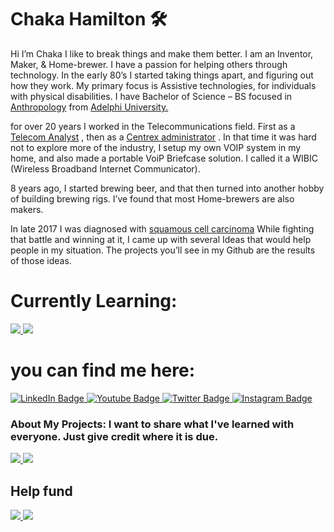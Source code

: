 # Chaka Hamilton 🛠️


Hi I’m Chaka I like to break things and make them better.  I am an Inventor, Maker, & Home-brewer.  I have a passion for helping others through technology. In the early 80’s I started  taking things apart, and figuring out how they work. My primary focus  is Assistive technologies, for individuals with physical disabilities. I have Bachelor of Science – BS focused in [Anthropology](https://www.adelphi.edu/program/undergraduate/anthropology/) from [Adelphi University.](https://www.adelphi.edu/)

for over 20 years I worked in the Telecommunications field. First as a [Telecom Analyst](https://www.payscale.com/research/US/Job=Telecommunications_Analyst/)
, then as a [Centrex administrator](https://www.ringover.com/blog/centrex-definition-advantages)
. In that time it was hard not to explore more of the industry, I setup my own VOIP system in my home, and also made a portable VoiP Briefcase solution. I called it a WIBIC (Wireless Broadband Internet Communicator). 


8 years ago, I started brewing beer, and that then turned into another hobby of building brewing rigs. I’ve found that most Home-brewers are also makers. 

In late 2017 I was diagnosed with [squamous cell carcinoma](https://www.mskcc.org/cancer-care/types/squamous-cell-carcinoma/) While fighting that battle and winning at it, I came up with several Ideas that would help people in my situation. The projects you’ll see in my Github are the results of those ideas. 



# Currently Learning:
<div id="learning">
  <a href="https://www.kodular.io">
<img src="https://img.shields.io/badge/Android-3DDC84?style=for-the-badge&logo=android&logoColor=blue"/>
  </a>
  <a href="https://www.arduino.cc/reference/en/">
<img src="https://img.shields.io/badge/C%2B%2B-00599C?style=for-the-badge&logo=c%2B%2B&logoColor=white"/>
  </a>
</div>

# you can find me here:
<div id="badges">
  <a href="https://www.linkedin.com/in/chakahamilton/?lipi=urn%3Ali%3Apage%3Ad_flagship3_feed%3BvgcxJAJ0ReSr4f2vY0zdiA%3D%3D">
    <img src="https://img.shields.io/badge/LinkedIn-blue?style=for-the-badge&logo=linkedin&logoColor=white" alt="LinkedIn Badge"/>
  </a>
  <a href="https://www.youtube.com/chakahamilton">
    <img src="https://img.shields.io/badge/YouTube-red?style=for-the-badge&logo=youtube&logoColor=white" alt="Youtube Badge"/>
  </a>
  <a href="https://twitter.com/chakahamilton">
    <img src="https://img.shields.io/badge/Twitter-blue?style=for-the-badge&logo=twitter&logoColor=white" alt="Twitter Badge"/>
  </a>
  <a href="https://instagram.com/chakahamilton/">
  <img src="https://img.shields.io/badge/Instagram-E4405F?style=for-the-badge&logo=instagram&logoColor=white" alt="Instagram Badge"/>
  </a>
  
</div>

### About My Projects: I want to share what I've learned with everyone. Just give credit where it is due. 
<div id="License">
  <a href="https://opensource.org/licenses/MIT">
  <img src="https://img.shields.io/badge/License-MIT-yellow.svg"/>
  </a>
  
  <a href="https://creativecommons.org/licenses/by-sa/4.0/">
   <img src="https://img.shields.io/badge/License-CC%20BY--SA%204.0-yellowgreen"/>
  </a>
</div>

## Help fund 
<a href="https://paypal.me/chakahamilton/2">
<img src="https://img.shields.io/badge/PayPal-00457C?style=for-the-badge&logo=paypal&logoColor=white"/>
  </a>
<a href="https://ko-fi.com/chakahamilton">
<img src="https://img.shields.io/badge/Ko--fi-F16061?style=for-the-badge&logo=ko-fi&logoColor=white"/>
  </a>
